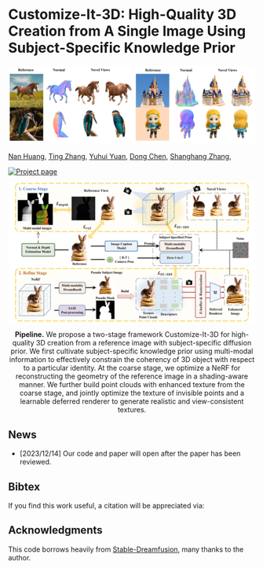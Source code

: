 # Customize-It-3D: High-Quality 3D Creation from A Single Image Using Subject-Specific Knowledge Prior

<!-- ![Teaser](teaser.png) -->
<p align="center">
  <img src="./assets/teaser.jpg" width=800>
</p>

[Nan Huang](https://github.com/nnanhuang),
[Ting Zhang](https://www.microsoft.com/en-us/research/people/tinzhan/),
[Yuhui Yuan](https://www.microsoft.com/en-us/research/people/yuyua/),
[Dong Chen](https://www.microsoft.com/en-us/research/people/doch/),
[Shanghang Zhang](https://www.shanghangzhang.com/),

<!-- [![arXiv](https://img.shields.io/badge/ArXiv-2310.11784-red)](https://arxiv.org/abs/2310.11784) -->
[![Project page](https://img.shields.io/badge/Project-Page-brightgreen)](https://nnanhuang.github.io/projects/customize-it-3d/)

<p align="center">
  <img src="./assets/pipeline.jpg" width=800>
</p>

<div align="center">
<b>Pipeline.</b> We propose a two-stage framework Customize-It-3D for high-quality 3D creation from a reference image with subject-specific diffusion prior. We first cultivate subject-specific knowledge prior using multi-modal information to effectively constrain the coherency of 3D object with respect to a particular identity. At the coarse stage, we optimize a NeRF for reconstructing the geometry of the reference image in a shading-aware manner. We further build point clouds with enhanced texture from the coarse stage, and jointly optimize the texture of invisible points and a learnable deferred renderer to generate realistic and view-consistent textures.
</div>

## News

- [2023/12/14] Our code and paper will open after the paper has been reviewed. 

## Bibtex
If you find this work useful, a citation will be appreciated via:

<!-- <pre><code>
    @misc{cheng2023progressive3d,
        title={Progressive3D: Progressively Local Editing for Text-to-3D Content Creation with Complex Semantic Prompts}, 
        author={Xinhua Cheng and Tianyu Yang and Jianan Wang and Yu Li and Lei Zhang and Jian Zhang and Li Yuan},
        year={2023},
        eprint={2310.11784},
        archivePrefix={arXiv},
        primaryClass={cs.CV}
    }
</code></pre> -->

## Acknowledgments
This code borrows heavily from [Stable-Dreamfusion](https://github.com/ashawkey/stable-dreamfusion), many thanks to the author. 
